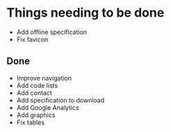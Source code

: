# Things needing to be done

- Add offline specification
- Fix favicon

## Done

- Improve navigation
- Add code lists
- Add contact
- Add specification to download
- Add Google Analytics
- Add graphics
- Fix tables
